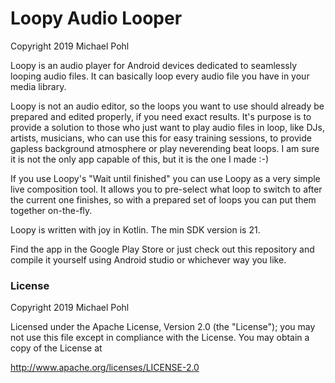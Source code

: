 # Loopy Audio Looper

Copyright 2019 Michael Pohl

Loopy is an audio player for Android devices dedicated to seamlessly looping audio files. It can basically loop every audio file you have in your media library.

Loopy is not an audio editor, so the loops you want to use should already be prepared and edited properly, if you need exact results. It's purpose is to provide a solution to those who just want to play audio files in loop, like DJs, artists, musicians, who can use this for easy training sessions, to provide gapless background atmosphere or play neverending beat loops. I am sure it is not the only app capable of this, but it is the one I made :-)

If you use Loopy's "Wait until finished" you can use Loopy as a very simple live composition tool. It allows you to pre-select what loop to switch to after the current one finishes, so with a prepared set of loops you can put them together on-the-fly.

Loopy is written with joy in Kotlin. The min SDK version is 21.

Find the app in the Google Play Store or just check out this repository and compile it yourself using Android studio or whichever way you like.

### License
Copyright 2019 Michael Pohl

Licensed under the Apache License, Version 2.0 (the "License");
you may not use this file except in compliance with the License.
You may obtain a copy of the License at

   http://www.apache.org/licenses/LICENSE-2.0
